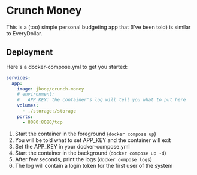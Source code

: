 # Crunch Money

This is a (too) simple personal budgeting app that (I've been told) is similar to EveryDollar.

## Deployment

Here's a docker-compose.yml to get you started:

```yml
services:
  app:
    image: jkoop/crunch-money
    # environment:
    #   APP_KEY: the container's log will tell you what to put here
    volumes:
      - ./storage:/storage
    ports:
      - 8080:8080/tcp
```

1. Start the container in the foreground (`docker compose up`)
2. You will be told what to set APP_KEY and the container will exit
3. Set the APP_KEY in your docker-compose.yml
4. Start the container in the background (`docker compose up -d`)
5. After few seconds, print the logs (`docker compose logs`)
6. The log will contain a login token for the first user of the system
